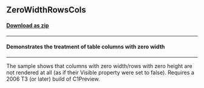 ## ZeroWidthRowsCols
#### [Download as zip](https://grapecity.github.io/DownGit/#/home?url=https://github.com/GrapeCity/ComponentOne-WinForms-Samples/tree/master/NetFramework\Reports\C1Preview\CS\ZeroWidthRowsCols)
____
#### Demonstrates the treatment of table columns with zero width
____
The sample shows that columns with zero width/rows with zero height are not rendered at all (as if their Visible property were set to false). Requires a 2006 T3 (or later) build of C1Preview. 